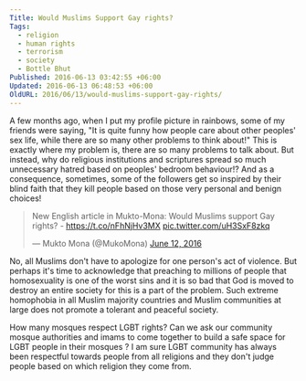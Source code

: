 ```yaml
---
Title: Would Muslims Support Gay rights?
Tags:
  - religion
  - human rights
  - terrorism
  - society
  - Bottle Bhut
Published: 2016-06-13 03:42:55 +06:00
Updated: 2016-06-13 06:48:53 +06:00
OldURL: 2016/06/13/would-muslims-support-gay-rights/
---
```


A few months ago, when I put my profile picture in rainbows, some of my friends were saying, "It is quite funny how people care about other peoples' sex life, while there are so many other problems to think about!" This is exactly where my problem is, there are so many problems to talk about. But instead, why do religious institutions and scriptures spread so much unnecessary hatred based on peoples' bedroom behaviour!? And as a consequence, sometimes, some of the followers get so inspired by their blind faith that they kill people based on those very personal and benign choices!


<blockquote class="twitter-tweet" data-lang="en"><p lang="en" dir="ltr">New English article in Mukto-Mona: Would Muslims support Gay rights? -  <a href="https://t.co/nFhNjHv3MX">https://t.co/nFhNjHv3MX</a> <a href="https://t.co/uH3SxF8zkq">pic.twitter.com/uH3SxF8zkq</a></p>&mdash; Mukto Mona (@MukoMona) <a href="https://twitter.com/MukoMona/status/742109959408734209">June 12, 2016</a></blockquote>
<script async src="//platform.twitter.com/widgets.js" charset="utf-8"></script>


No, all Muslims don't have to apologize for one person's act of violence. But perhaps it's time to acknowledge that preaching to millions of people that homosexuality is one of the worst sins and it is so bad that God is moved to destroy an entire society for this is a part of the problem. Such extreme homophobia in all Muslim majority countries and Muslim communities at large does not promote a tolerant and peaceful society.

How many mosques respect LGBT rights? Can we ask our community mosque authorities and imams to come together to build a safe space for LGBT people in their mosques ? I am sure LGBT community has always been respectful towards people from all religions and they don't judge people based on which religion they come from.
